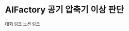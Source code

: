 # AIFactory 공기 압축기 이상 판단
[대회 링크](https://aifactory.space/competition/detail/2226)
[노션 링크](https://rapid-dirigible-fb4.notion.site/AI-SPARK-c3c3ff373f374686a8fc24dfff2ab4a3)